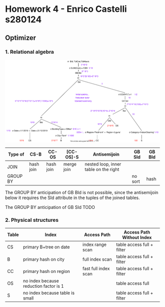 # Homework 4 - Enrico Castelli s280124

## Optimizer

### 1. Relational algebra

<img src="HW4 Relational Algebra.svg" alt="HW4 Relational Algebra" style="zoom:100%;" />

| Type of  | CS-B      | CC-OS     | [CC-OS]-S  | Antisemijoin                          | GB SId  | GB BId |
| -------- | --------- | --------- | ---------- | ------------------------------------- | ------- | ------ |
| JOIN     | hash join | hash join | merge join | nested loop, inner table on the right |         |        |
| GROUP BY |           |           |            |                                       | no sort | hash   |

The GROUP BY anticipation of GB BId is not possible, since the antisemijoin below it requires the SId attribute in the tuples of the joined tables.

The GROUP BY anticipation of GB SId TODO

### 2. Physical structures

| Table | Index                                  | Access Path          | Access Path Without Index  |
| ----- | -------------------------------------- | -------------------- | -------------------------- |
| CS    | primary B+tree on date                 | index range scan     | table access full + filter |
| B     | primary hash on city                   | full index scan      | table access full + filter |
| CC    | primary hash on region                 | fast full index scan | table access full + filter |
| OS    | no index because reduction factor is 1 |                      | table access full          |
| S     | no index because table is small        |                      | table access full + filter |

